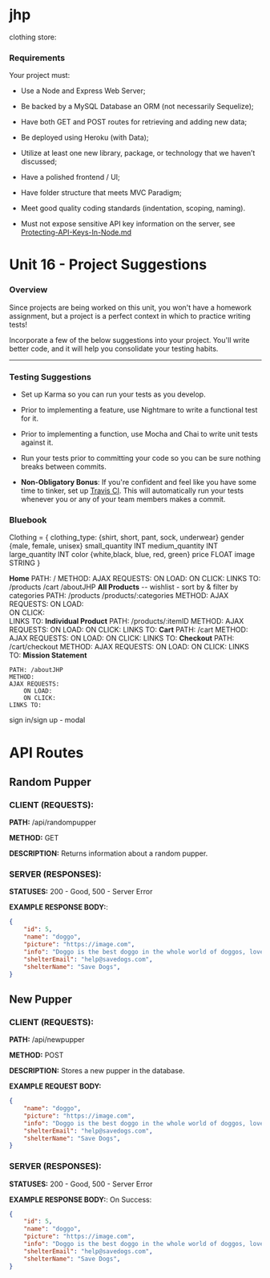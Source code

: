 # jhp
clothing store:


### Requirements

Your project must:

* Use a Node and Express Web Server;

* Be backed by a MySQL Database an ORM (not necessarily Sequelize);

* Have both GET and POST routes for retrieving and adding new data;

* Be deployed using Heroku (with Data);

* Utilize at least one new library, package, or technology that we haven’t discussed;

* Have a polished frontend / UI;

* Have folder structure that meets MVC Paradigm;

* Meet good quality coding standards (indentation, scoping, naming).

* Must not expose sensitive API key information on the server, see [Protecting-API-Keys-In-Node.md](../../../10-nodejs/03-Supplemental/Protecting-API-Keys-In-Node.md)


# Unit 16 - Project Suggestions

### Overview

Since projects are being worked on this unit, you won't have a homework assignment, but a project is a perfect context in which to practice writing tests! 

Incorporate a few of the below suggestions into your project. You'll write better code, and it will help you consolidate your testing habits.

- - -

### Testing Suggestions

* Set up Karma so you can run your tests as you develop.

* Prior to implementing a feature, use Nightmare to write a functional test for it.

* Prior to implementing a function, use Mocha and Chai to write unit tests against it.

* Run your tests prior to committing your code so you can be sure nothing breaks between commits.

* **Non-Obligatory Bonus**: If you're confident and feel like you have some time to tinker, set up [Travis CI](https://travis-ci.org/). This will automatically run your tests whenever you or any of your team members makes a commit. 



### Bluebook
Clothing = {
    clothing_type:  {shirt, short, pant, sock, underwear}
    gender          {male, female, unisex}
    small_quantity  INT
    medium_quantity INT
    large_quantity  INT
    color           {white,black, blue, red, green}
    price           FLOAT
    image           STRING
}

**Home**
    PATH: /
    METHOD:
    AJAX REQUESTS:
        ON LOAD:
        ON CLICK:
    LINKS TO:
        /products
        /cart
        /aboutJHP
**All Products** -- wishlist - sort by & filter by categories
    PATH: /products
        /products/:categories
    METHOD:
    AJAX REQUESTS: 
        ON LOAD:   
        ON CLICK:  
    LINKS TO:
**Individual Product**
    PATH: /products/:itemID
    METHOD:
    AJAX REQUESTS:
        ON LOAD:
        ON CLICK:
    LINKS TO:
**Cart**
    PATH: /cart
    METHOD:
    AJAX REQUESTS:
        ON LOAD:
        ON CLICK:
    LINKS TO:
**Checkout**
    PATH:   /cart/checkout
    METHOD:
    AJAX REQUESTS:
        ON LOAD:
        ON CLICK:
    LINKS TO:
**Mission Statement**
    
    PATH: /aboutJHP
    METHOD:
    AJAX REQUESTS:
        ON LOAD:
        ON CLICK:
    LINKS TO:


sign in/sign up - modal



# API Routes

## Random Pupper

### CLIENT (REQUESTS):

**PATH:** /api/randompupper

**METHOD:** GET

**DESCRIPTION:** Returns information about a random pupper.

### SERVER (RESPONSES):

**STATUSES:** 200 - Good, 500 - Server Error

**EXAMPLE RESPONSE BODY:**: 
```json
{
    "id": 5,
    "name": "doggo",
    "picture": "https://image.com",
    "info": "Doggo is the best doggo in the whole world of doggos, loves everyone.",
    "shelterEmail": "help@savedogs.com",
    "shelterName": "Save Dogs",
}
```

## New Pupper

### CLIENT (REQUESTS):

**PATH:** /api/newpupper

**METHOD:** POST

**DESCRIPTION:** Stores a new pupper in the database.

**EXAMPLE REQUEST BODY:** 
```json
{
    "name": "doggo",
    "picture": "https://image.com",
    "info": "Doggo is the best doggo in the whole world of doggos, loves everyone.",
    "shelterEmail": "help@savedogs.com",
    "shelterName": "Save Dogs",
}
```

### SERVER (RESPONSES):

**STATUSES:** 200 - Good, 500 - Server Error

**EXAMPLE RESPONSE BODY:**: 
On Success:
```json
{
    "id": 5,
    "name": "doggo",
    "picture": "https://image.com",
    "info": "Doggo is the best doggo in the whole world of doggos, loves everyone.",
    "shelterEmail": "help@savedogs.com",
    "shelterName": "Save Dogs",
}
```